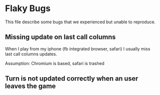# Flaky Bugs

This file describe some bugs that we experienced but unable to reproduce.

## Missing update on last call columns

When I play from my iphone (fb integrated browser, safari) I usually miss
last call columns updates.

Assumption: Chromium is based, safari is trashed

## Turn is not updated correctly when an user leaves the game
